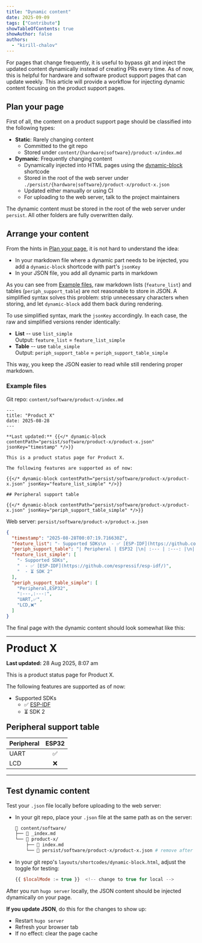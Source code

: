 ```yaml
---
title: "Dynamic content"
date: 2025-09-09
tags: ["Contribute"]
showTableOfContents: true
showAuthor: false
authors:
  - "kirill-chalov"
---
```


For pages that change frequently, it is useful to bypass git and inject the updated content dynamically instead of creating PRs every time. As of now, this is helpful for hardware and software product support pages that can update weekly. This article will provide a workflow for injecting dynamic content focusing on the product support pages.


## Plan your page

First of all, the content on a product support page should be classified into the following types:

- **Static**: Rarely changing content
  - Committed to the git repo
  - Stored under
    `content/{hardware|software}/product-x/index.md`
- **Dymanic**: Frequently changing content
  - Dynamically injected into HTML pages using the [dynamic-block](https://github.com/espressif/developer-portal/blob/main/layouts/shortcodes/dynamic-block.html) shortcode
  - Stored in the root of the web server under
    `./persist/{hardware|software}/product-x/product-x.json`
  - Updated either manually or using CI
  - For uploading to the web server, talk to the project maintainers

The dynamic content must be stored in the root of the web server under `persist`. All other folders are fully overwritten daily.


## Arrange your content

From the hints in [Plan your page](#plan-your-page), it is not hard to understand the idea:

- In your markdown file where a dynamic part needs to be injected, you add a `dynamic-block` shortcode with part's `jsonKey`
- In your JSON file, you add all dynamic parts in markdown

As you can see from [Example files](#example-files), raw markdown lists (`feature_list`) and tables (`periph_support_table`) are not reasonable to store in JSON. A simplified syntax solves this problem: strip unnecessary characters when storing, and let `dynamic-block` add them back during rendering.

To use simplified syntax, mark the `jsonKey` accordingly. In each case, the raw and simplified versions render identically:

- **List** -- use `list_simple`<br>
  Output: `feature_list` = `feature_list_simple`
- **Table** -- use `table_simple`<br>
  Output: `periph_support_table` = `periph_support_table_simple`

This way, you keep the JSON easier to read while still rendering proper markdown.


### Example files

Git repo: `content/software/product-x/index.md`
```
---
title: "Product X"
date: 2025-08-28
---

**Last updated:** {{</* dynamic-block contentPath="persist/software/product-x/product-x.json" jsonKey="timestamp" */>}}

This is a product status page for Product X.

The following features are supported as of now:

{{</* dynamic-block contentPath="persist/software/product-x/product-x.json" jsonKey="feature_list_simple" */>}}

## Peripheral support table

{{</* dynamic-block contentPath="persist/software/product-x/product-x.json" jsonKey="periph_support_table_simple" */>}}
```

Web server: `persist/software/product-x/product-x.json`

```json
{
  "timestamp": "2025-08-28T00:07:19.716630Z",
  "feature_list": "- Supported SDKs\n  - ✅ [ESP-IDF](https://github.com/espressif/esp-idf/)\n  - ⏳ SDK 2",
  "periph_support_table": "| Peripheral | ESP32 |\n| :--- | :---: |\n| UART | ✅ |\n| LCD | ❌ |",
  "feature_list_simple": [
    "- Supported SDKs",
    "  - ✅ [ESP-IDF](https://github.com/espressif/esp-idf/)",
    "  - ⏳ SDK 2"
  ],
  "periph_support_table_simple": [
    "Peripheral,ESP32",
    ":---,:---:",
    "UART,✅",
    "LCD,❌"
  ]
}
```

The final page with the dynamic content should look somewhat like this:

---

<span style="font-size:2em; font-weight:bold;">Product X</span>

**Last updated:** 28 Aug 2025, 8:07 am

This is a product status page for Product X.

The following features are supported as of now:

- Supported SDKs
  - ✅ [ESP-IDF](https://github.com/espressif/esp-idf/)
  - ⏳ SDK 2

<span style="font-size:1.5em; font-weight:bold;">Peripheral support table</span>

| Peripheral | ESP32 |
| :--- | :---: |
| UART | ✅ |
| LCD | ❌ |

---


## Test dynamic content

Test your `.json` file locally before uploading to the web server:

- In your git repo, place your `.json` file at the same path as on the server:
  ```sh
  📂 content/software/
  ├── 📝 _index.md
  └── 📂 product-x/
      ├── 📝 index.md
      └── 🧩 persist/software/product-x/product-x.json # remove after testing
  ```
- In your git repo's `layouts/shortcodes/dynamic-block.html`, adjust the toggle for testing:
  ```javascript
  {{ $localMode := true }}  <!-- change to true for local -->
  ```

After you run `hugo server` locally, the JSON content should be injected dynamically on your page.

**If you update JSON**, do this for the changes to show up:

- Restart `hugo server`
- Refresh your browser tab
- If no effect: clear the page cache
